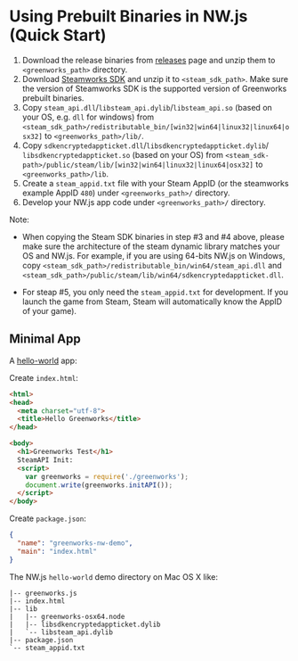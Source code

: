 # Using Prebuilt Binaries in NW.js (Quick Start)

1. Download the release binaries from
[releases](https://github.com/greenheartgames/greenworks/releases) page and
unzip them to `<greenworks_path>` directory.
2. Download [Steamworks SDK](https://partner.steamgames.com/downloads/list) and
unzip it to `<steam_sdk_path>`. Make sure the version of Steamworks SDK is the
supported version of Greenworks prebuilt binaries.
3. Copy `steam_api.dll`/`libsteam_api.dylib`/`libsteam_api.so` (based on your
OS, e.g. `dll` for windows) from
`<steam_sdk_path>/redistributable_bin/[win32|win64|linux32|linux64|osx32]` to
`<greenworks_path>/lib/`.
4. Copy `sdkencryptedappticket.dll`/`libsdkencryptedappticket.dylib`/
`libsdkencryptedappticket.so` (based on your OS) from
`<steam_sdk-path>/public/steam/lib/[win32|win64|linux32|linux64|osx32]` to
`<greenworks_path>/lib`.
5. Create a `steam_appid.txt` file with your Steam AppID (or the steamworks
example AppID `480`) under `<greenworks_path>/` directory.
4. Develop your NW.js app code under `<greenworks_path>/` directory.

Note:

* When copying the Steam SDK binaries in step #3 and #4 above, please make sure
the architecture of the steam dynamic library matches your OS and NW.js. For
example, if you are using 64-bits NW.js on Windows, copy
`<steam_sdk_path>/redistributable_bin/win64/steam_api.dll` and
`<steam_sdk_path>/public/steam/lib/win64/sdkencryptedappticket.dll`.

* For steap #5, you only need the `steam_appid.txt` for development. If you
launch the game from Steam, Steam will automatically know the AppID of your
game).

## Minimal App

A [hello-world](../samples/nw.js) app:

Create `index.html`:

```html
<html>
<head>
  <meta charset="utf-8">
  <title>Hello Greenworks</title>
</head>

<body>
  <h1>Greenworks Test</h1>
  SteamAPI Init:
  <script>
    var greenworks = require('./greenworks');
    document.write(greenworks.initAPI());
  </script>
</body>
```

Create `package.json`:

```json
{
  "name": "greenworks-nw-demo",
  "main": "index.html"
}
```

The NW.js `hello-world` demo directory on Mac OS X like:

```
|-- greenworks.js
|-- index.html
|-- lib
|   |-- greenworks-osx64.node
|   |-- libsdkencryptedappticket.dylib
|   `-- libsteam_api.dylib
|-- package.json
`-- steam_appid.txt
```

